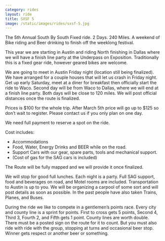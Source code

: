 ```yaml
---
category: rides
layout: ride
title: SXSF 5
image: /static/images/rides/sxsf-5.jpg
---
```


The 5th Annual South By South Fixed ride. 2 Days. 240 Miles. A weekend of Bike
riding and Beer drinking to finish off the weeklong festival.

This year we are starting in Austin and riding North finishing in Dallas where
we will have a finish line party at the Underpass on Exposition. Traditionally
this is a fixed gear ride, however geared bikes are welcome.

We are going to meet in Austin Friday night (location still being finalized). We
have arranged for a couple houses that will let us crash in Friday night. Get up
early Saturday, meet at a diner for breakfast then officially start the ride to
Waco. Second day will be from Waco to Dallas, where we will end at a finish line
party. Both days will be close to 120 miles. We will post official distances
once the route is finalized.

Prices is $100 for the whole trip. After March 5th price will go up to $125 so
don’t wait to register. Please contact us if you only plan on one day.

We need full payment to reserve a spot on the ride.

Cost includes:

- Accommodations
- Food, Water, Energy Drinks and BEER while on the road.
- Support Cars with our gear, spare parts, tools and mechanical support.
- (Cost of gas for the SAG cars is included)

The Route will be fully mapped and we will provide it once finalized.

We will stop for good full lunches. Each night is a party. Full SAG support,
food and beverages on road, and Motel rooms are included. Transportation to
Austin is up to you. We will be organizing a carpool of some sort and will post
details as soon as possible. In the past people have also taken Trains, Planes,
and Buses.

During the ride we like to compete in a gentlemen’s points race. Every city and
county line is a sprint for points. First to cross gets 5 points, Second 4,
Third 3, Fourth 2, and Fifth gets 1 point. County lines are worth double. There
must be a posted sign on the route for it to count. But you must also ride with
ride with the group, stopping at turns and occasional beer stop. Winner gets
respect or another beer or something.
